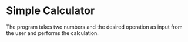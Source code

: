 # Simple Calculator
The program takes two numbers and the desired operation as input from the user and performs the calculation.
